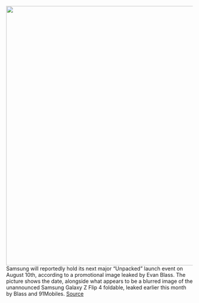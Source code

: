 <img src='https://cdn.vox-cdn.com/thumbor/MQY1hyCuPBLA6FLbvX6v16tGL0g=/0x0:1000x667/1200x800/filters:focal(420x254:580x414)/cdn.vox-cdn.com/uploads/chorus_image/image/71147027/FX8NUPWXgAI_Nv5.0.jpg' width='700px' /><br/>
Samsung will reportedly hold its next major “Unpacked” launch event on August 10th, according to a promotional image leaked by Evan Blass. The picture shows the date, alongside what appears to be a blurred image of the unannounced Samsung Galaxy Z Flip 4 foldable, leaked earlier this month by Blass and 91Mobiles.
<a href='https://www.theverge.com/2022/7/18/23268211/samsung-august-10th-unpacked-event-fold-flip-5-galaxy-watch-launch'> Source <a/>